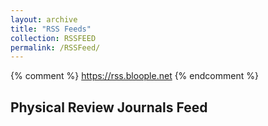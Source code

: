 ```yaml
---
layout: archive
title: "RSS Feeds"
collection: RSSFEED
permalink: /RSSFeed/
---
```

{% comment %} 
    https://rss.bloople.net
{% endcomment %}
## Physical Review Journals Feed
<script src="//rss.bloople.net/?url=http%3A%2F%2Ffeeds.aps.org%2Frss%2Fallsuggestions.xml&limit=20&showtitle=false&type=js"></script>